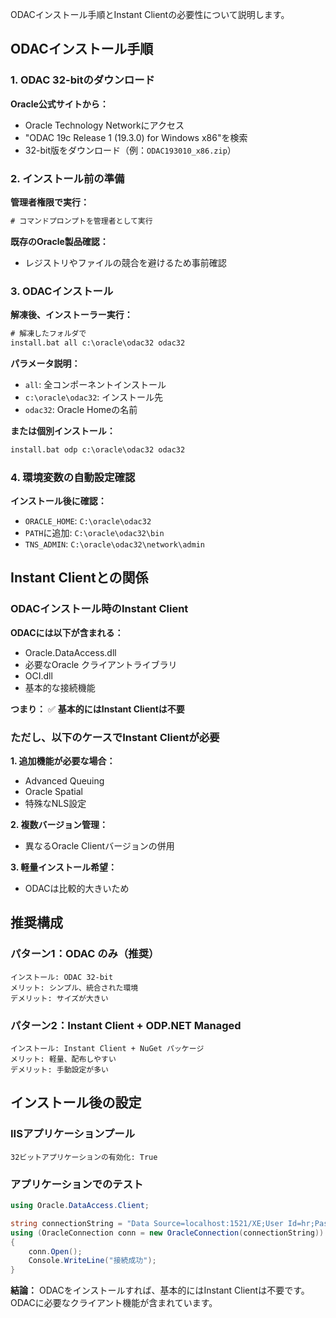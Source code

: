 ODACインストール手順とInstant Clientの必要性について説明します。

## ODACインストール手順

### 1. ODAC 32-bitのダウンロード

**Oracle公式サイトから：**
- Oracle Technology Networkにアクセス
- "ODAC 19c Release 1 (19.3.0) for Windows x86"を検索
- 32-bit版をダウンロード（例：`ODAC193010_x86.zip`）

### 2. インストール前の準備

**管理者権限で実行：**
```cmd
# コマンドプロンプトを管理者として実行
```

**既存のOracle製品確認：**
- レジストリやファイルの競合を避けるため事前確認

### 3. ODACインストール

**解凍後、インストーラー実行：**
```cmd
# 解凍したフォルダで
install.bat all c:\oracle\odac32 odac32
```

**パラメータ説明：**
- `all`: 全コンポーネントインストール
- `c:\oracle\odac32`: インストール先
- `odac32`: Oracle Homeの名前

**または個別インストール：**
```cmd
install.bat odp c:\oracle\odac32 odac32
```

### 4. 環境変数の自動設定確認

**インストール後に確認：**
- `ORACLE_HOME`: `C:\oracle\odac32`
- `PATH`に追加: `C:\oracle\odac32\bin`
- `TNS_ADMIN`: `C:\oracle\odac32\network\admin`

## Instant Clientとの関係

### ODACインストール時のInstant Client

**ODACには以下が含まれる：**
- Oracle.DataAccess.dll
- 必要なOracle クライアントライブラリ
- OCI.dll
- 基本的な接続機能

**つまり：**
✅ **基本的にはInstant Clientは不要**

### ただし、以下のケースでInstant Clientが必要

**1. 追加機能が必要な場合：**
- Advanced Queuing
- Oracle Spatial
- 特殊なNLS設定

**2. 複数バージョン管理：**
- 異なるOracle Clientバージョンの併用

**3. 軽量インストール希望：**
- ODACは比較的大きいため

## 推奨構成

### パターン1：ODAC のみ（推奨）
```
インストール: ODAC 32-bit
メリット: シンプル、統合された環境
デメリット: サイズが大きい
```

### パターン2：Instant Client + ODP.NET Managed
```
インストール: Instant Client + NuGet パッケージ
メリット: 軽量、配布しやすい
デメリット: 手動設定が多い
```

## インストール後の設定

### IISアプリケーションプール
```
32ビットアプリケーションの有効化: True
```

### アプリケーションでのテスト
```csharp
using Oracle.DataAccess.Client;

string connectionString = "Data Source=localhost:1521/XE;User Id=hr;Password=password;";
using (OracleConnection conn = new OracleConnection(connectionString))
{
    conn.Open();
    Console.WriteLine("接続成功");
}
```

**結論：** ODACをインストールすれば、基本的にはInstant Clientは不要です。ODACに必要なクライアント機能が含まれています。